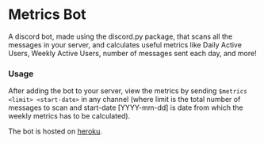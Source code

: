 # Metrics Bot
A discord bot, made using the discord.py package, that scans all the messages in your server, and calculates useful metrics like Daily Active Users, Weekly Active Users, number of messages sent each day, and more!

### Usage
After adding the bot to your server,  view the metrics by sending `$metrics <limit> <start-date>` in any channel (where limit is the total number of messages to scan and start-date [YYYY-mm-dd] is date from which the weekly metrics has to be calculated).


The bot is hosted on [heroku](https://discord-metrics-bot.herokuapp.com/).